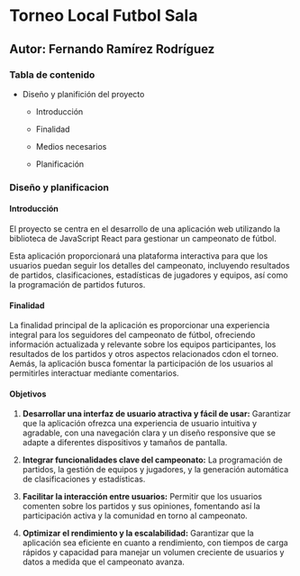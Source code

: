 # Torneo Local Futbol Sala

## Autor: Fernando Ramírez Rodríguez

### Tabla de contenido

+ Diseño y planifición del proyecto

   + Introducción

   + Finalidad

    + Medios necesarios

    + Planificación


### Diseño y planificacion

#### Introducción

El proyecto se centra en el desarrollo de una aplicación web utilizando la biblioteca de JavaScript React para gestionar un campeonato de fútbol.
    
Esta aplicación proporcionará una plataforma interactiva para que los usuarios puedan seguir los detalles del campeonato, incluyendo resultados de partidos, clasificaciones, estadísticas de jugadores y equipos, así como la programación de partidos futuros.

#### Finalidad

La finalidad principal de la aplicación es proporcionar una experiencia integral para los seguidores del campeonato de fútbol, ofreciendo información actualizada y relevante sobre los equipos participantes, los resultados de los partidos y otros aspectos relacionados cdon el torneo. Aemás, la aplicación busca fomentar la participación de los usuarios al permitirles interactuar mediante comentarios.

#### Objetivos

1. **Desarrollar una interfaz de usuario atractiva y fácil de usar:** Garantizar que la aplicación ofrezca una experiencia de usuario intuitiva y agradable, con una navegación clara y un diseño responsive que se adapte a diferentes dispositivos y tamaños de pantalla.

2. **Integrar funcionalidades clave del campeonato:** La programación de partidos, la gestión de equipos y jugadores, y la generación automática de clasificaciones y estadísticas.

3. **Facilitar la interacción entre usuarios:** Permitir que los usuarios comenten sobre los partidos y sus opiniones, fomentando así la participación activa y la comunidad en torno al campeonato.

4. **Optimizar el rendimiento y la escalabilidad:** Garantizar que la aplicación sea eficiente en cuanto a rendimiento, con tiempos de carga rápidos y capacidad para manejar un volumen creciente de usuarios y datos a medida que el campeonato avanza.